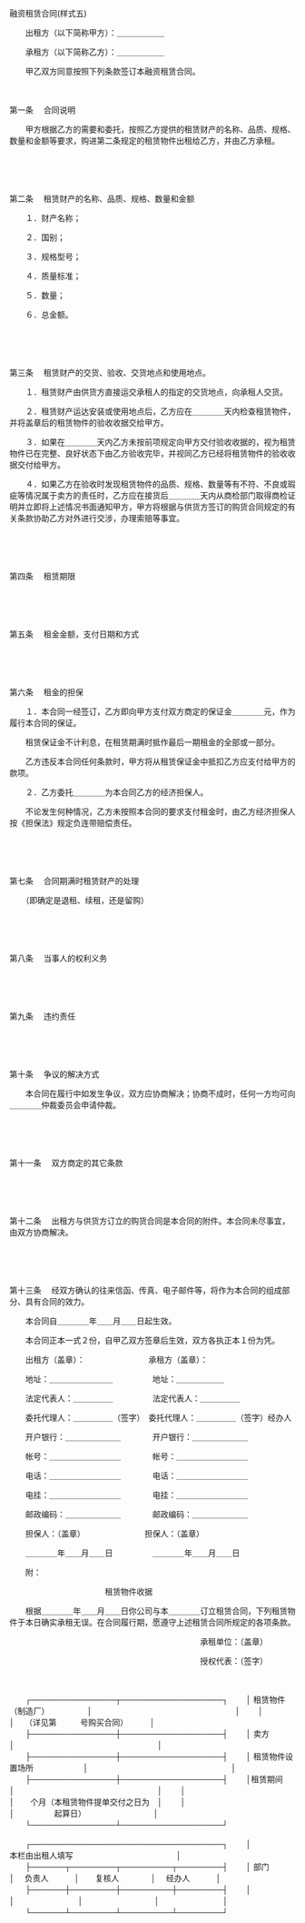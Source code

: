 



融资租赁合同(样式五)



 

　　出租方（以下简称甲方）：＿＿＿＿＿＿

　　承租方（以下简称乙方）：＿＿＿＿＿＿

　　甲乙双方同意按照下列条款签订本融资租赁合同。

　　

第一条
　合同说明

　　甲方根据乙方的需要和委托，按照乙方提供的租赁财产的名称、品质、规格、数量和金额等要求，购进第二条规定的租赁物件出租给乙方，并由乙方承租。

　　

　　

第二条
　租赁财产的名称、品质、规格、数量和金额

　　１．财产名称；

　　２．国别；

　　３．规格型号；

　　４．质量标准；

　　５．数量；

　　６．总金额。

　　

　　

第三条
　租赁财产的交货、验收、交货地点和使用地点。

　　１．租赁财产由供货方直接运交承租人的指定的交货地点，向承租人交货。

　　２．租赁财产运达安装或使用地点后，乙方应在＿＿＿＿天内检查租赁物件，并将盖章后的租赁物件的验收收据交给甲方。

　　３．如果在＿＿＿＿天内乙方未按前项规定向甲方交付验收收据的，视为租赁物件已在完整、良好状态下由乙方验收完毕，并视同乙方已经将租赁物件的验收收据交付给甲方。

　　４．如果乙方在验收时发现租赁物件的品质、规格、数量等有不符、不良或瑕疵等情况属于卖方的责任时，乙方应在接货后＿＿＿＿天内从商检部门取得商检证明并立即将上述情况书面通知甲方，甲方将根据与供货方签订的购货合同规定的有关条款协助乙方对外进行交涉，办理索赔等事宜。

　　

　　

第四条
　租赁期限

　　

　　

第五条
　租金金额，支付日期和方式

　　

　　

第六条
　租金的担保

　　１．本合同一经签订，乙方即向甲方支付双方商定的保证金＿＿＿＿元，作为履行本合同的保证。

　　租赁保证金不计利息，在租赁期满时抵作最后一期租金的全部或一部分。

　　乙方违反本合同任何条款时，甲方将从租赁保证金中抵扣乙方应支付给甲方的款项。

　　２．乙方委托＿＿＿＿为本合同乙方的经济担保人。

　　不论发生何种情况，乙方未按照本合同的要求支付租金时，由乙方经济担保人按《担保法》规定负连带赔偿责任。

　　

　　

第七条
　合同期满时租赁财产的处理

　　（即确定是退租、续租，还是留购）

　　

　　

第八条
　当事人的权利义务

　　

　　

第九条
　违约责任

　　

　　

第十条
　争议的解决方式

　　本合同在履行中如发生争议，双方应协商解决；协商不成时，任何一方均可向＿＿＿＿仲裁委员会申请仲裁。

　　

　　

第十一条
　双方商定的其它条款

　　

　　

第十二条
　出租方与供货方订立的购货合同是本合同的附件。本合同未尽事宜，由双方协商解决。

　　

　　

第十三条
　经双方确认的往来信函、传真、电子邮件等，将作为本合同的组成部分、具有合同的效力。

　　本合同自＿＿＿＿年＿＿月＿＿日起生效。

　　本合同正本一式２份，自甲乙双方签章后生效，双方各执正本１份为凭。　　

　　出租方（盖章）：　　　　　　　　承租方（盖章）：

　　地址：＿＿＿＿＿＿＿＿　　　　　地址：＿＿＿＿＿＿

　　法定代表人：＿＿＿＿＿　　　　　法定代表人：＿＿＿＿＿

　　委托代理人：＿＿＿＿＿（签字）　委托代理人：＿＿＿＿＿（签字）经办人

　　开户银行：＿＿＿＿＿＿＿　　　　开户银行：＿＿＿＿＿＿＿

　　帐号：＿＿＿＿＿＿＿＿＿　　　　帐号：＿＿＿＿＿＿＿＿＿

　　电话：＿＿＿＿＿＿＿＿＿　　　　电话：＿＿＿＿＿＿＿＿＿

　　电挂：＿＿＿＿＿＿＿＿＿　　　　电挂：＿＿＿＿＿＿＿＿＿

　　邮政编码：＿＿＿＿＿＿＿　　　　邮政编码：＿＿＿＿＿＿＿

　　担保人：（盖章）　　　　　　　　担保人：（盖章）

　　＿＿＿＿年＿＿月＿＿日　　　　　＿＿＿＿年＿＿月＿＿日

　　附：

　　　　　　　　　　　　租赁物件收据　　

　　根据＿＿＿＿年＿＿月＿＿日你公司与本＿＿＿＿订立租赁合同，下列租赁物件于本日确实承租无误。在合同履行期，愿遵守上述租赁合同所规定的各项条款。

　　　　　　　　　　　　　　　　　　　　　　　　承租单位：（盖章）

　　　　　　　　　　　　　　　　　　　　　　　　授权代表：（签字）

　　


　　┌───────────────┬──────────────────┐
　　│ 租赁物件（制造厂）　　　　　 │　　　　　　　　　　　　　　　　　　│
　　│　　　　　　　　　　　　　　　│　 （详见第　　　号购买合同）　　　 │
　　├───────────────┼──────────────────┤
　　│ 卖方　　　　　　　　　　　　 │　　　　　　　　　　　　　　　　　　│
　　├───────────────┼──────────────────┤
　　│ 租赁物件设置场所　　　　　　 │　　　　　　　　　　　　　　　　　　│
　　├───────────────┼──────────────────┤
　　│租赁期间　　　　　　　　　　　│　　　　　　　　　　　　　　　　　　│
　　│　　　　　　　　　　　　　　　│　　个月（本租赁物件提单交付之日为　│
　　│　　　　　　　　　　　　　　　│　　　　　起算日）　　　　　　　　　│
　　└───────────────┴──────────────────┘
　　



　　┌──────────────────────────────────┐
　　│　　　　　　　　　　　　　本栏由出租人填写　　　　　　　　　　　　　│
　　├──────┬────────┬─────────┬────────┤
　　│ 部门　　　 │　 负责人　　　 │　　复核人　　　　│　 经办人　　　 │
　　├──────┼────────┼─────────┼────────┤
　　│　　　　　　│　　　　　　　　│　　　　　　　　　│　　　　　　　　│
　　└──────┴────────┴─────────┴────────┘
　　
